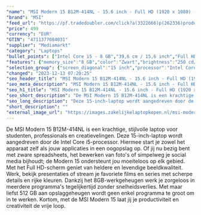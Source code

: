 ```yaml
---
"name": "MSI Modern 15 B12M-414NL - 15.6 inch - Full HD (1920 x 1080) - Intel Core i5 - 8 GB - 512 GB"
"brand": "MSI"
"feed_url": "https://pf.tradedoubler.com/click?a(3322666)p(262336)product(50617-1768655)ttid(3)url(https%3A%2F%2Fwww.mediamarkt.nl%2Fnl%2Fproduct%2F_msi-modern-15-b12m-414nl-156-inch-full-hd-1920-x-1080-intel-core-i5-8-gb-512-gb-1768655.html%3Futm_source%3Dtradedoubler%26utm_medium%3Daff-comparison%26utm_term%3D1768655)"
"price": 499
"currency": "EUR"
"GTIN": "4711377084031"
"supplier": "Mediamarkt"
"category": "Laptops"
"bullet_points": ["Intel Core i5 - 8 GB","39,6 cm / 15,6 inch","Full HD - 39,6 cm / 15,6 inch","SSD , 512 GB , M.2 via PCIe","1x Type-C (USB3.2 Gen2 / DP) with PD charging, 1x Type-A USB3.2 Gen2, 2x Type-A USB2.0, 1x Micro SD Card Reader, 1x HDMI™ (4K @ 30Hz), 1x Mic-in/Headphone-out Combo Jack","Lithium polymer","35.9 cm x 1.99 cm x 24.1 cm /"]
"features": {"memory_size":"8 GB","color":"Zwart","brightness":"250 cd/m²","product_depth":"24,1 cm","additional_update_information":"Voor zover op de afbeeldingen apps worden getoond, geldt dat MediaMarkt niet kan garanderen dat de apps tijdens de volledige levensduur van het product goed zullen blijven functioneren. Dit hangt af van het beleid van de fabrikant.","min_duration_supported_software_updates":"2 jaar","bluetooth":"Ja","hard_disk_1":"SSD , 512 GB , M.2 via PCIe","short_description":"MODERN 15 B12M-414NL","manufacturer_guarantee":"2 jaar","depth":"24,1 cm","panel_type":"IPS (In-Plane Switching)","touchscreen":"Nee","product_width":"35,9 cm","connections":"1x Type-C (USB3.2 Gen2 / DP) with PD charging, 1x Type-A USB3.2 Gen2, 2x Type-A USB2.0, 1x Micro SD Card Reader, 1x HDMI™ (4K @ 30Hz), 1x Mic-in/Headphone-out Combo Jack","product_manufacturer":"MSI","scope_of_delivery":"Laptop, AC-adapter (65 W), handleiding","processor_speed_with_turbo":"4.4 GHz","product_height":"1,99 cm","image_quality":"Full HD","ram_configuration":"1x 8 GB","memory_speeds":"3200 MHz","integrated_mike":"Ja","speakers":"Ja","convertibility":"Vast scherm","screen_diagonal_inches":"15.6 inch","model_year":"2023","previous_price":"649.00","shipping_costs":"0.00","screen_type":"Mat scherm","battery_capacity":"51 Wh","number_of_processor_cores":"10","processor_brand":"Intel®","wlan_standards":"WiFi 6 (802.11AX)","bluetooth_version":"5.2","delivery_time":"1","old_price":"649.00","manufacturer_part_number":"MODERN 15 B12M-414NL","image_ratio":"16:9","height":"1,99 cm","screen_diagonal_cm":"39,6 cm","screen_diagonal_cm_inch":"39,6 cm / 15,6 inch","battery_type":"Lithium polymer","product_type":"Laptop","capacity_of_1_hard_disk":"512 GB","dimensions_weight":"35.9 cm x 1.99 cm x 24.1 cm /","type_of_1_hard_disk":"SSD","processor":"Intel Core i5-1235U","product_introduction_date":"2023-07-01","front_camera":"Ja","resolution":"1920 x 1080","integrated_webcam":"Ja","processor_model":"Core™ i5","update_policy":"Onbekend","total_storage_space_in_gb":"512 GB","wlan":"Ja","processor_clock_rate":"1.3 GHz","ram_type":"DDR4","warranty_note":"Geen aanvullende garantie-informatie","weight":"1,7 kg","configuration":"Intel Core i5 - 8 GB","keyboard_type":"QWERTY","card_reader":"Ja","special_features":"Nee","manufacturer_supported_software_updates":"Ja","total_storage_space":"512 GB"}
"selection_group": {"screen_diagonal":"15 inch","processor":"Intel Core i5","changed_price_past_3_days":false,"product_family":"Modern"}
"changed": "2023-12-13 07:20:25"
"seo_header_title": "MSI Modern 15 B12M-414NL - 15.6 inch - Full HD (1920 x 1080) - Intel Core i5 - 8 GB - 512 GB"
"seo_meta_description": "MSI Modern 15 B12M-414NL - 15.6 inch - Full HD (1920 x 1080) - Intel Core i5 - 8 GB - 512 GB"
"seo_h1_title": "MSI Modern 15 B12M-414NL - 15.6 inch - Full HD (1920 x 1080) - Intel Core i5 - 8 GB - 512 GB"
"seo_short_description": "De MSI Modern 15 B12M-414NL is een krachtige, stijlvolle laptop voor studenten, professionals en creatievelingen."
"seo_long_description": "Deze 15-inch-laptop wordt aangedreven door de Intel Core i5-processor. Hiermee start je zowel het apparaat zelf als jouw applicaties in een oogopslag op. Of jij nu bezig bent met zware spreadsheets, het bewerken van foto's of simpelweg je social media bijhoudt; de Modern 15 ondersteunt jou moeiteloos op elk gebied. Met het Full HD-scherm geniet van heldere en levendige beeldkwaliteit. Werk, bekijk presentaties of stream je favoriete films en series met scherpe details en rijke kleuren. Dankzij het 8GB-werkgeheugen werk je zorgeloos in meerdere programma's tegelijkertijd zonder snelheidsverlies. Met maar liefst 512 GB aan opslaggeheugen wordt geen enkel programma te groot om in te werken. Kortom, met de MSI Modern 15 laat jij je productiviteit en creativiteit de vrije loop."
"short_description": ""
"external_image_url": "https://images.zakelijkelaptopkopen.nl/msi-modern-15-b12m-414nl-156-inch-full-hd-1920-x-1080-intel-core-i5-8-gb-512-gb-1768655.webp"
---
```


De MSI Modern 15 B12M-414NL is een krachtige, stijlvolle laptop voor studenten, professionals en creatievelingen. Deze 15-inch-laptop wordt aangedreven door de Intel Core i5-processor. Hiermee start je zowel het apparaat zelf als jouw applicaties in een oogopslag op. Of jij nu bezig bent met zware spreadsheets, het bewerken van foto's of simpelweg je social media bijhoudt; de Modern 15 ondersteunt jou moeiteloos op elk gebied. Met het Full HD-scherm geniet van heldere en levendige beeldkwaliteit. Werk, bekijk presentaties of stream je favoriete films en series met scherpe details en rijke kleuren. Dankzij het 8GB-werkgeheugen werk je zorgeloos in meerdere programma's tegelijkertijd zonder snelheidsverlies. Met maar liefst 512 GB aan opslaggeheugen wordt geen enkel programma te groot om in te werken. Kortom, met de MSI Modern 15 laat jij je productiviteit en creativiteit de vrije loop.